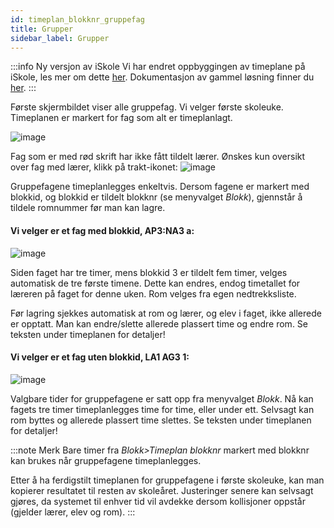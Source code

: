 ```yaml
---
id: timeplan_blokknr_gruppefag
title: Grupper
sidebar_label: Grupper
---
```


:::info Ny versjon av iSkole
Vi har endret oppbyggingen av timeplane på iSkole, les mer om dette [her](https://dokumentasjon.iskole.net/blog/timeplan). Dokumentasjon av gammel løsning finner du [her](https://dokumentasjon.iskole.net/docs/timeplan_blokknr_gruppefag_old).
:::

Første skjermbildet viser alle gruppefag. Vi velger første skoleuke. Timeplanen er markert for fag som alt er timeplanlagt.

![image](https://github.com/BarmanHanssen/iskole/assets/80097133/635ddbb1-e132-4a1d-b6d4-4c8594510669)

Fag som er med rød skrift har ikke fått tildelt lærer. Ønskes kun oversikt over fag med lærer, klikk på trakt-ikonet:
![image](https://github.com/BarmanHanssen/iskole/assets/80097133/67269e72-0df3-40d7-b6a0-c44e1b7557da)

Gruppefagene timeplanlegges enkeltvis. Dersom fagene er markert med blokkid, og blokkid er tildelt blokknr (se menyvalget _Blokk_), gjennstår å tildele romnummer før man kan lagre. 

#### Vi velger er et fag med blokkid, AP3:NA3 a:

![image](https://github.com/BarmanHanssen/iskole/assets/80097133/37d81c5d-4344-4227-97fc-f7555d46b0de)


Siden faget har tre timer, mens blokkid 3 er tildelt fem timer, velges automatisk de tre første timene. Dette kan endres, endog timetallet for læreren på faget for denne uken. Rom velges fra egen nedtrekksliste.

Før lagring sjekkes automatisk at rom og lærer, og elev i faget, ikke allerede er opptatt.  Man kan endre/slette allerede plassert time og endre rom. Se teksten under timeplanen for detaljer!

#### Vi velger er et fag uten blokkid, LA1 AG3 1:

![image](https://github.com/BarmanHanssen/iskole/assets/80097133/6f26c329-74f0-485a-947e-b71dd9265b32)

Valgbare tider for gruppefagene er satt opp fra menyvalget _Blokk_. Nå kan fagets tre timer timeplanlegges time for time, eller under ett. Selvsagt kan rom byttes og  allerede plassert time slettes. Se teksten under timeplanen for detaljer!

:::note Merk
Bare timer fra _Blokk>Timeplan blokknr_ markert med blokknr kan brukes når gruppefagene timeplanlegges. 

Etter å ha ferdigstilt timeplanen for gruppefagene i første skoleuke, kan man kopierer resultatet til resten av skoleåret. Justeringer senere kan selvsagt gjøres, da systemet til enhver tid vil avdekke dersom kollisjoner oppstår (gjelder lærer, elev og rom).
:::

